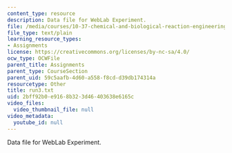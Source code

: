 ```yaml
---
content_type: resource
description: Data file for WebLab Experiment.
file: /media/courses/10-37-chemical-and-biological-reaction-engineering-spring-2007/2bff92b0e9168b323d46403638e6165c_run3.txt
file_type: text/plain
learning_resource_types:
- Assignments
license: https://creativecommons.org/licenses/by-nc-sa/4.0/
ocw_type: OCWFile
parent_title: Assignments
parent_type: CourseSection
parent_uid: 59c5aafb-4d60-a558-f8cd-d39db174314a
resourcetype: Other
title: run3.txt
uid: 2bff92b0-e916-8b32-3d46-403638e6165c
video_files:
  video_thumbnail_file: null
video_metadata:
  youtube_id: null
---
```

Data file for WebLab Experiment.